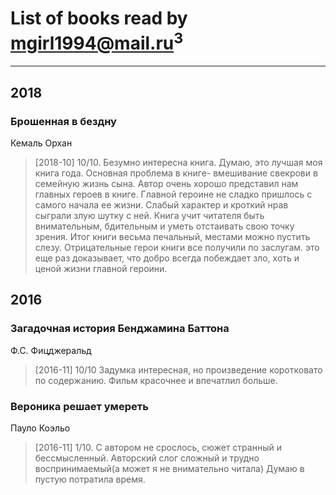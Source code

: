# List of books read by [mgirl1994@mail.ru](https://my.mail.ru/mail/mgirl1994/)<sup>3</sup>
---

## 2018

### Брошенная в бездну
Кемаль Орхан
> [2018-10] 10/10. 
> Безумно интересна книга. Думаю, это лучшая моя книга года. Основная проблема в книге- вмешивание свекрови в семейную жизнь сына. Автор очень хорошо представил нам главных героев в книге. Главной героине не сладко пришлось с самого начала ее жизни. Слабый характер и кроткий нрав сыграли злую шутку с ней. Книга учит читателя быть внимательным, бдительным и уметь отстаивать свою точку зрения. Итог книги весьма печальный, местами можно пустить  слезу. Отрицательные герои книги все получили по заслугам. это еще раз доказывает, что добро всегда побеждает зло, хоть и ценой жизни главной  героини.



## 2016

### Загадочная история Бенджамина Баттона
Ф.С. Фицджеральд
> [2016-11] 10/10 Задумка интересная, но произведение коротковато по содержанию. Фильм красочнее и впечатлил больше.


### Вероника решает умереть
Пауло Коэльо
> [2016-11] 1/10. С автором не срослось, сюжет странный и бессмысленный. Авторский слог сложный и трудно воспринимаемый(а может я не внимательно читала) Думаю в пустую потратила время.



